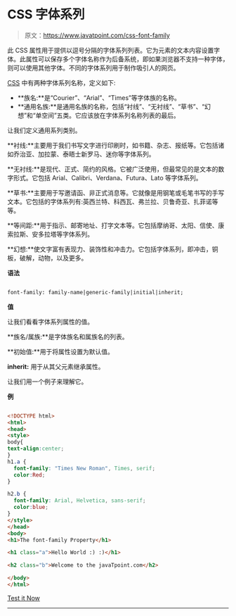 # CSS 字体系列

> 原文：<https://www.javatpoint.com/css-font-family>

此 CSS 属性用于提供以逗号分隔的字体系列列表。它为元素的文本内容设置字体。此属性可以保存多个字体名称作为后备系统，即如果浏览器不支持一种字体，则可以使用其他字体。不同的字体系列用于制作吸引人的网页。

[CSS](https://www.javatpoint.com/css-tutorial) 中有两种字体系列名称，定义如下:

*   **族名:**是“Courier”、“Arial”、“Times”等字体族的名称。
*   **通用名族:**是通用名族的名称，包括“衬线”、“无衬线”、“草书”、“幻想”和“单空间”五类。它应该放在字体系列名称列表的最后。

让我们定义通用系列类别。

**衬线:**主要用于我们书写文字进行印刷时，如书籍、杂志、报纸等。它包括诸如乔治亚、加拉蒙、泰晤士新罗马、迷你等字体系列。

**无衬线:**是现代、正式、简约的风格。它被广泛使用，但最常见的是文本的数字形式。它包括 Arial、Calibri、Verdana、Futura、Lato 等字体系列。

**草书:**主要用于写邀请函、非正式消息等。它就像是用钢笔或毛笔书写的手写文本。它包括的字体系列有:英西兰特、科西瓦、弗兰拉、贝鲁奇亚、扎菲诺等等。

**等间距:**用于指示、邮寄地址、打字文本等。它包括摩纳哥、太阳、信使、康索拉斯、安多拉塔等字体系列。

**幻想:**使文字富有表现力、装饰性和冲击力。它包括字体系列，即冲击，铜板，破解，动物，以及更多。

**语法**

```html

font-family: family-name|generic-family|initial|inherit;

```

**值**

让我们看看字体系列属性的值。

**族名/属族:**是字体族名和属族名的列表。

**初始值:**用于将属性设置为默认值。

**inherit:** 用于从其父元素继承属性。

让我们用一个例子来理解它。

**例**

```html

<!DOCTYPE html>
<html>
<head>
<style>
body{
text-align:center;
}
h1.a {
  font-family: "Times New Roman", Times, serif;
  color:Red;
}

h2.b {
  font-family: Arial, Helvetica, sans-serif;
  color:blue;
}
</style>
</head>
<body>
<h1>The font-family Property</h1>

<h1 class="a">Hello World :) :)</h1>

<h2 class="b">Welcome to the javaTpoint.com</h2>

</body>
</html>

```

[Test it Now](https://www.javatpoint.com/oprweb/test.jsp?filename=CSSfont-family1)

* * *